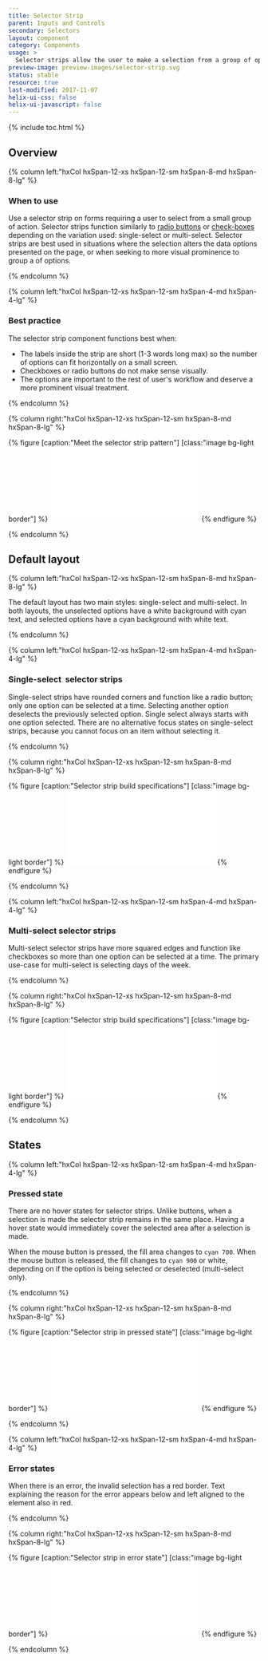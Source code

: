 ```yaml
---
title: Selector Strip
parent: Inputs and Controls
secondary: Selectors
layout: component
category: Components
usage: >
  Selector strips allow the user to make a selection from a group of options. This pattern is a more visually prominent alternative to check boxes (multi-select) or radio buttons (single-select).
preview-image: preview-images/selector-strip.svg
status: stable
resource: true
last-modified: 2017-11-07
helix-ui-css: false
helix-ui-javascript: false
---
```


{% include toc.html %}

<section class="static-section" markdown="1">

## Overview

<div class="hxRow"  markdown="1">

{% column left:"hxCol hxSpan-12-xs hxSpan-12-sm hxSpan-8-md hxSpan-8-lg" %}

### When to use

Use a selector strip on forms requiring a user to select from a small group of action. Selector strips function similarly to [radio buttons]({{site.baseurl}}/components/radio-buttons.html) or [check-boxes]({{site.baseurl}}/components/checkboxes.html) depending on the variation used: single-select or multi-select. Selector strips are best used in situations where the selection alters the data options presented on the page, or when seeking to more visual prominence to group a of options.

{% endcolumn %}

</div>

</section>

<section class="static-section" markdown="1">

<div class="hxRow"  markdown="1">

{% column left:"hxCol hxSpan-12-xs hxSpan-12-sm hxSpan-4-md hxSpan-4-lg" %}

### Best practice

The selector strip component functions best when:

- The labels inside the strip are short (1-3 words long max) so the number of options can fit horizontally on a small screen.
- Checkboxes or radio buttons do not make sense visually.
- The options are important to the rest of user's workflow and deserve a more prominent visual treatment.

{% endcolumn %}

{% column right:"hxCol hxSpan-12-xs hxSpan-12-sm hxSpan-8-md hxSpan-8-lg" %}

{% figure [caption:"Meet the selector strip pattern"] [class:"image bg-light border"] %}
<embed src="{{site.url}}/assets/images/components/inputs-and-controls/selector-strip/select-strip-hero.svg"/>
{% endfigure %}

{% endcolumn %}

</div>

</section>

<section class="static-section" markdown="1">

## Default layout

<div class="hxRow"  markdown="1">

{% column left:"hxCol hxSpan-12-xs hxSpan-12-sm hxSpan-8-md hxSpan-8-lg" %}

The default layout has two main styles: single-select and multi-select. In both layouts, the unselected options have a white background with cyan text, and selected options have a cyan background with white text.

{% endcolumn %}

</div>

</section>

<section class="static-section" markdown="1">

<div class="hxRow"  markdown="1">

{% column left:"hxCol hxSpan-12-xs hxSpan-12-sm hxSpan-4-md hxSpan-4-lg" %}

### Single-select  selector strips

Single-select strips have rounded corners and function like a radio button; only one option can be selected at a time. Selecting another option deselects the previously selected option. Single select always starts with one option selected. There are no alternative focus states on single-select strips, because you cannot focus on an item without selecting it.

{% endcolumn %}

{% column right:"hxCol hxSpan-12-xs hxSpan-12-sm hxSpan-8-md hxSpan-8-lg" %}

{% figure [caption:"Selector strip build specifications"] [class:"image bg-light border"] %}
<embed src="{{site.url}}/assets/images/components/inputs-and-controls/selector-strip/select-strip-single.svg"/>
{% endfigure %}

{% endcolumn %}

</div>

</section>

<section class="static-section" markdown="1">

<div class="hxRow"  markdown="1">

{% column left:"hxCol hxSpan-12-xs hxSpan-12-sm hxSpan-4-md hxSpan-4-lg" %}

### Multi-select selector strips

Multi-select selector strips have more squared edges and function like checkboxes so more than one option can be selected at a time. The primary use-case for multi-select is selecting days of the week.

{% endcolumn %}

{% column right:"hxCol hxSpan-12-xs hxSpan-12-sm hxSpan-8-md hxSpan-8-lg" %}

{% figure [caption:"Selector strip build specifications"] [class:"image bg-light border"] %}
<embed src="{{site.url}}/assets/images/components/inputs-and-controls/selector-strip/select-strip-multi.svg"/>
{% endfigure %}

{% endcolumn %}

</div>

</section>

<section class="static-section" markdown="1">

## States

<div class="hxRow"  markdown="1">

{% column left:"hxCol hxSpan-12-xs hxSpan-12-sm hxSpan-4-md hxSpan-4-lg" %}

### Pressed state

There are no hover states for selector strips. Unlike buttons, when a selection is made the selector strip remains in the same place. Having a hover state would immediately cover the selected area after a selection is made.

When the mouse button is pressed, the fill area changes to `cyan 700`. When the mouse button is released, the fill changes to `cyan 900` or white, depending on if the option is being selected or deselected (multi-select only).

{% endcolumn %}

{% column right:"hxCol hxSpan-12-xs hxSpan-12-sm hxSpan-8-md hxSpan-8-lg" %}

{% figure [caption:"Selector strip in pressed state"] [class:"image bg-light border"] %}
<embed src="{{site.url}}/assets/images/components/inputs-and-controls/selector-strip/select-strip-pressed.svg"/>
{% endfigure %}

{% endcolumn %}

</div>

</section>

<section class="static-section" markdown="1">

<div class="hxRow"  markdown="1">

{% column left:"hxCol hxSpan-12-xs hxSpan-12-sm hxSpan-4-md hxSpan-4-lg" %}

### Error states

When there is an error, the invalid selection has a red border. Text explaining the reason for the error appears below and left aligned to the element also in red.

{% endcolumn %}

{% column right:"hxCol hxSpan-12-xs hxSpan-12-sm hxSpan-8-md hxSpan-8-lg" %}

{% figure [caption:"Selector strip in error state"] [class:"image bg-light border"] %}
<embed src="{{site.url}}/assets/images/components/inputs-and-controls/selector-strip/select-strip-error.svg"/>
{% endfigure %}

{% endcolumn %}

</div>

</section>
